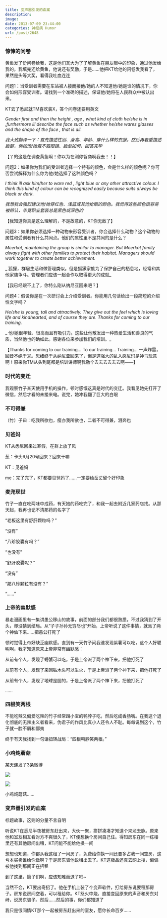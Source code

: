 ```yaml
---
title: 变声器引发的血案
description: 
image: 
date: 2013-07-09 23:44:00
categories: 神经病 Humor
url: /post/2648
---
```


### 惊悚的问卷

黄鱼发了份问卷给我，这是他们瓦大为了了解黄鱼在朋友眼中的印象，通过他发给我的。我填完还给黄鱼，他说还有奖励，于是……他把KT给他的问卷发我看了，果然是头等大奖，看得我吐血连连

问题1：当受训者需要在车站被人接而接他/她的人不知道他/她是谁的情况下，你会如何形容受训者。请找到一个准确的描述，保证他/她将在人民群众中被认出来。

KT去了悉尼就TM喜欢装X，答个问卷还要用英文

_Gender first and then the height , age , what kind of cloth he/she is in ,furthermore ill describe the face such as whether he/she wares glasses and the shape of the face , that is all._

_我大致翻译一下：首先描述性别、身高、年龄、穿什么样的衣服，然后再着重描述脸部，例如他/她戴不戴眼镜、脸型如何，回答完毕_

【丫的这是在调查黄鱼啊！你以为在测你智商啊我去！！】

问题2：如果你为我们的受训者选择一个特有的颜色，会是什么样的颜色呢？你可否尝试解释为什么你为他/她选择了这种颜色吗？

_I think ill ask him/her to ware red , light blue or any other attractive colour. I think this kind of colour can be recognized easily because suits always be black or dark._

_我想我会强烈建议他/她穿红色、浅蓝或其他抢眼的颜色。我觉得这些颜色很容易被辨认，毕竟职业套装总是黑色或深色的_

【我知道你真是这么理解的，不是故意的，KT你无敌了】

问题3：如果你必须选择一种动物来形容受训者，你会选择什么动物？这个动物的属性和受训者有什么共同点。他们的属性里不是共同的是什么？

_Meerkat, maintaining the group is similar to manager. But Meerkat family always fight with other families to protect their habitat. Managers should work together to create better achievement._

_ 狐獴，群居生活和做管理类似。但是狐獴家族为了保护自己的栖息地，经常和其他家族争斗。管理者们应该一起合作以取得更大的成就_

【我已经跟不上了，你特么刚从纳尼亚回来吧？】

问题4：假设你是在一次研讨会上介绍受训者。你能用几句话给出一段简短的介绍性文字吗？

_He/she is young, tall and attractively. They give out the feel which is loving life and kindhearted, and of course they are. Thanks for coming to our training._

_ 他/她很年轻、很高而且有吸引力。这些让他散发出一种热爱生活和善良的气质，当然他也的确如此。感谢各位来参加我们的培训。_

【Thanks for coming to our training... To our training... Training... 一声炸雷，回音不绝于耳。思绪终于从纳尼亚回来了，但是这强大的乱入感尼玛是神马玩意啊！原来你TM从头到尾都是培训讲师啊我勒个去去去去去去啊——】

### 时代的变迁

我观察竹子某天使用手机的操作，顿时感慨这真是时代的变迁。我看见她先打开了微信，然后才看的未接来电。说完，她冲我翻了巨大的白眼

### 不可得兼

（竹）子曰：吃我所欲也，瘦亦我所欲也，二者不可得兼，泪奔也

### 见爸妈

KT从悉尼回来过寒假，在群上放了风

葱：卡头6月20号回来？回来干嘛

KT：见爸妈

me：完了完了，KT都要见爸妈了……一定要给岳丈留个好印象

### 麦兜现世

竹子一直在吃两味中成药，有天她的药吃完了，和我一起去附近几家药店找。从那天起，我再也记不清那药的名字了

“老板这里有舒肝颗粒吗？”

“没有”

“八珍胶囊有吗？”

“也没有”

“舒肝胶囊呢？”

“没有”

“那八珍颗粒有没有？”

“……”

### 上帝的幽默感

暴走漫画里有一集讲愚公移山的故事，前面的部分我们都很熟悉，不过我猜到了开头，却没猜到结局。从“子子孙孙无穷尽也”开始，上帝听说了这件事情，就派了两个神仙下来……把愚公打死了

顿时觉得上帝好缺乏幽默感。直到有一天竹子问我谁发现紫薯可以吃，这个人好聪明啊，我才知道原来上帝非常有幽默感：

从前有个人，发现了螃蟹可以吃，于是上帝派了两个神下来，把他打死了

从前有个人，发现了来回钻木头可以生火，于是上帝派了两个神下来，把他打死了

从前有个人，发现了地球是圆的，于是上帝派了两个神下来，把他打死了

……

### 四根笑两根

不能吃辣又偏爱吃辣的竹子经常蹭小宝的鸭脖子吃，然后吃成香肠嘴。在我这个退化彻底的无辣主义者看来，伪君子的作风比真小人还令人不耻。每每说到这个，竹子就一脸不屑和鄙夷

终于有天我找到一句话扭转战局：“四根鸭脖笑两根。”

### 小鸡炖蘑菇

某天连发了3条微博

![](https://cdn.victor42.work/posts/2013-07/07-09/68.jpg)

![](https://cdn.victor42.work/posts/2013-07/07-09/69.jpg)

小鸡炖蘑菇……

### 变声器引发的血案

标题故事，这则的分量不言自明

听说KT在悉尼半夜被房东赶出来，大伙一聚，拼拼凑凑才知道个来龙去脉。原来他和室友相互看对方不爽很久了，KT便想换个房间自己住。得知房东在同一栋楼里还有其他房间出租，KT问能不能给他换一间

想想也知道，你都从我这租了一间房了，免费给你换一间还要多占我一间空房，这亏本买卖谁给你做啊？于是房东骗他说租出去了。KT这极品还真去网上搜，偏偏被他找到那间正在招租

到了这里，筒子们啊，应该知难而退了吧~

当然不会，KT要出奇招了。他在手机上装了个变声软件，打给房东说要租那房子。房东说房间空着，可以租给你。KT怒火中烧，直接变回原来的声音和房东对峙，说房东骗子。然后……然后的事，你们都知道了

我只是很同情KT那个一起被房东赶出来的室友，愿你长命百岁……